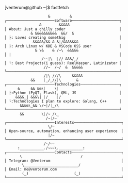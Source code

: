 [venterum@github ~]$ fastfetch

                        &         &                                                      ┌──────────────────────Software──────────────────────┐
                    &        &&&&&                                                       │ About: Just a chilly coder                         │
                & &&&&&&&&&&  &&/  &                                                     │ ├: Loves creating somethig                         │
                 &&&&&/&& & &|/&&&&&&&                                                   │ ├: Arch Linux w/ KDE & VSCode OSS user             │
                  & \&    & /~\  &&&&&                                                   │ |                                                  │
                     /~~|\  |// &&&/_/                                                   │ └: Best Projects(i guess): ReelKeeper, Latinizator │
                      //~  /~/  &  &&&&&                                                 └────────────────────────────────────────────────────┘
                      /|\ ///\     &&&&&                                                 
                &&    |_/_//|\       &                                                   ┌──────────────────────Technologies──────────────────┐
          &     && &&\|    \|                                                            │ ├:Python (PyQT, Flask), QML, JS                    │
         &&&&_| &&&\| |/    |/                                                           │ └:Technologies I plan to explore: Golang, C++      │
           &&&&\_&& \/~|/|_/\                                                            └────────────────────────────────────────────────────┘
           &&        \|/~ /\_                                                             
                       /~|/~                                                             ┌──────────────────────Interests──────────────────────┐
                        \/~                                                              │ Open-source, automation, enhancing user experience  │
                        |/~                                                              └─────────────────────────────────────────────────────┘
                      /~/~~                                                              
          :___________./~~~\.___________:                                                ┌──────────────────────Contacts───────────────────────┐
           \                           /                                                 │ Telegram: @Venterum                                 │
            \_________________________/                                                  │ Email: me@venterum.com                              │
            (_)                     (_)                                                  └─────────────────────────────────────────────────────┘
